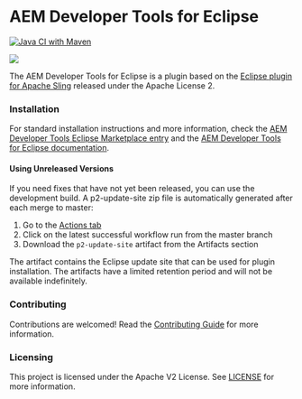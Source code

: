 # AEM Developer Tools for Eclipse 

[![Java CI with Maven](https://github.com/adobe/aem-eclipse-developer-tools/actions/workflows/maven.yml/badge.svg)](https://github.com/adobe/aem-eclipse-developer-tools/actions/workflows/maven.yml)

![](https://raw.githubusercontent.com/wiki/adobe/aem-eclipse-developer-tools/screenshots/eclipse.png)

The AEM Developer Tools for Eclipse is a plugin based on the [Eclipse plugin for Apache Sling](https://sling.apache.org/documentation/development/ide-tooling.html) released under the Apache License 2.

### Installation

For standard installation instructions and more information, check the [AEM Developer Tools Eclipse Marketplace entry](https://marketplace.eclipse.org/content/aem-developer-tools-eclipse) and the [AEM Developer Tools for Eclipse documentation](https://experienceleague.adobe.com/en/docs/experience-manager-65/content/implementing/developing/devtools/aem-eclipse).

#### Using Unreleased Versions

If you need fixes that have not yet been released, you can use the development build. A p2-update-site zip file is automatically generated after each merge to master:

1. Go to the [Actions tab](https://github.com/adobe/aem-eclipse-developer-tools/actions)
2. Click on the latest successful workflow run from the master branch
3. Download the `p2-update-site` artifact from the Artifacts section

The artifact contains the Eclipse update site that can be used for plugin installation. The artifacts have a limited retention period and will not be available indefinitely.

### Contributing

Contributions are welcomed! Read the [Contributing Guide](./.github/CONTRIBUTING.md) for more information.

### Licensing

This project is licensed under the Apache V2 License. See [LICENSE](LICENSE) for more information.

